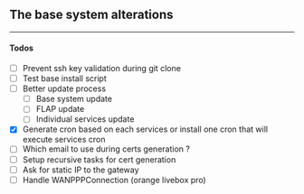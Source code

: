 ## The base system alterations

---

#### Todos

-   [ ] Prevent ssh key validation during git clone
-   [ ] Test base install script
-   [ ] Better update process
    -   [ ] Base system update
    -   [ ] FLAP update
    -   [ ] Individual services update
-   [x] Generate cron based on each services or install one cron that will execute services cron
-   [ ] Which email to use during certs generation ?
-   [ ] Setup recursive tasks for cert generation
-   [ ] Ask for static IP to the gateway
-   [ ] Handle WANPPPConnection (orange livebox pro)
